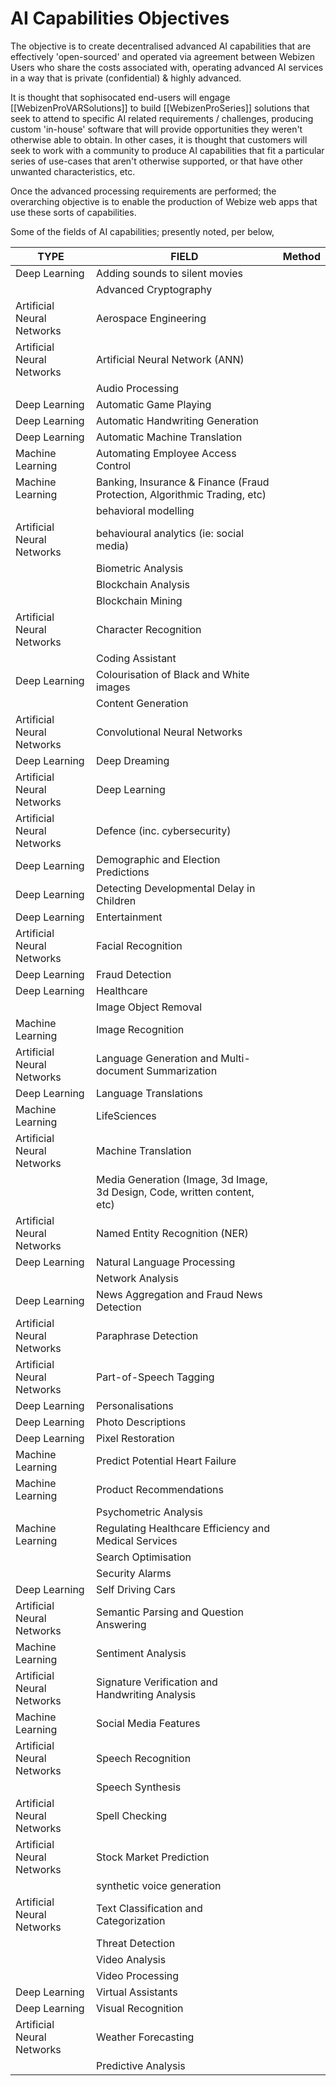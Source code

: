 # AI Capabilities Objectives

The objective is to create decentralised advanced AI capabilities that are effectively 'open-sourced' and operated via agreement between Webizen Users who share the costs associated with, operating advanced AI services in a way that is private (confidential) & highly advanced.

It is thought that sophisocated end-users will engage [[WebizenProVARSolutions]] to build  [[WebizenProSeries]] solutions that seek to attend to specific AI related requirements / challenges, producing custom 'in-house' software that will provide opportunities they weren't otherwise able to obtain.  In other cases, it is thought that customers will seek to work with a community to produce AI capabilities that fit a particular series of use-cases that aren't otherwise supported, or that have other unwanted characteristics, etc. 

Once the advanced processing requirements are performed; the overarching objective is to enable the production of  Webize web apps that use these sorts of capabilities.

Some of the fields of AI capabilities; presently noted, per below,

| TYPE                       | FIELD                                                                     | Method |
| -------------------------- | ------------------------------------------------------------------------- | ------ |
| Deep Learning              | Adding sounds to silent movies                                            |        |
|                            | Advanced Cryptography                                                     |        |
| Artificial Neural Networks | Aerospace Engineering                                                     |        |
| Artificial Neural Networks | Artificial Neural Network (ANN)                                           |        |
|                            | Audio Processing                                                          |        |
| Deep Learning              | Automatic Game Playing                                                    |        |
| Deep Learning              | Automatic Handwriting Generation                                          |        |
| Deep Learning              | Automatic Machine Translation                                             |        |
| Machine Learning           | Automating Employee Access Control                                        |        |
| Machine Learning           | Banking, Insurance & Finance (Fraud Protection, Algorithmic Trading, etc) |        |
|                            | behavioral modelling                                                      |        |
| Artificial Neural Networks | behavioural analytics (ie: social media)                                  |        |
|                            | Biometric Analysis                                                        |        |
|                            | Blockchain Analysis                                                       |        |
|                            | Blockchain Mining                                                         |        |
| Artificial Neural Networks | Character Recognition                                                     |        |
|                            | Coding Assistant                                                          |        |
| Deep Learning              | Colourisation of Black and White images                                   |        |
|                            | Content Generation                                                        |        |
| Artificial Neural Networks | Convolutional Neural Networks                                             |        |
| Deep Learning              | Deep Dreaming                                                             |        |
| Artificial Neural Networks | Deep Learning                                                             |        |
| Artificial Neural Networks | Defence (inc. cybersecurity)                                              |        |
| Deep Learning              | Demographic and Election Predictions                                      |        |
| Deep Learning              | Detecting Developmental Delay in Children                                 |        |
| Deep Learning              | Entertainment                                                             |        |
| Artificial Neural Networks | Facial Recognition                                                        |        |
| Deep Learning              | Fraud Detection                                                           |        |
| Deep Learning              | Healthcare                                                                |        |
|                            | Image Object Removal                                                      |        |
| Machine Learning           | Image Recognition                                                         |        |
| Artificial Neural Networks | Language Generation and Multi-document Summarization                      |        |
| Deep Learning              | Language Translations                                                     |        |
| Machine Learning           | LifeSciences                                                              |        |
| Artificial Neural Networks | Machine Translation                                                       |        |
|                            | Media Generation (Image, 3d Image, 3d Design, Code, written content, etc) |        |
| Artificial Neural Networks | Named Entity Recognition (NER)                                            |        |
| Deep Learning              | Natural Language Processing                                               |        |
|                            | Network Analysis                                                          |        |
| Deep Learning              | News Aggregation and Fraud News Detection                                 |        |
| Artificial Neural Networks | Paraphrase Detection                                                      |        |
| Artificial Neural Networks | Part-of-Speech Tagging                                                    |        |
| Deep Learning              | Personalisations                                                          |        |
| Deep Learning              | Photo Descriptions                                                        |        |
| Deep Learning              | Pixel Restoration                                                         |        |
| Machine Learning           | Predict Potential Heart Failure                                           |        |
| Machine Learning           | Product Recommendations                                                   |        |
|                            | Psychometric Analysis                                                     |        |
| Machine Learning           | Regulating Healthcare Efficiency and Medical Services                     |        |
|                            | Search Optimisation                                                       |        |
|                            | Security Alarms                                                           |        |
| Deep Learning              | Self Driving Cars                                                         |        |
| Artificial Neural Networks | Semantic Parsing and Question Answering                                   |        |
| Machine Learning           | Sentiment Analysis                                                        |        |
| Artificial Neural Networks | Signature Verification and Handwriting Analysis                           |        |
| Machine Learning           | Social Media Features                                                     |        |
| Artificial Neural Networks | Speech Recognition                                                        |        |
|                            | Speech Synthesis                                                          |        |
| Artificial Neural Networks | Spell Checking                                                            |        |
| Artificial Neural Networks | Stock Market Prediction                                                   |        |
|                            | synthetic voice generation                                                |        |
| Artificial Neural Networks | Text Classification and Categorization                                    |        |
|                            | Threat Detection                                                          |        |
|                            | Video Analysis                                                            |        |
|                            | Video Processing                                                          |        |
| Deep Learning              | Virtual Assistants                                                        |        |
| Deep Learning              | Visual Recognition                                                        |        |
| Artificial Neural Networks | Weather Forecasting                                                       |        |
|                            | Predictive Analysis                                                       |        |


